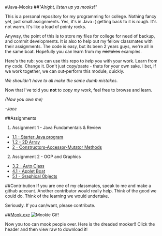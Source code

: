 #Java-Mooks
##*"Alright, listen up ya mooks!"*

This is a personal repository for my programming for college. Nothing fancy yet, just small assignments.
Yes, it's in Java :( getting back to it is rough. It's not warm. It's like a load of pointy rocks.


Anyway, the point of this is to store my files for college for need of backup, and commit developments.
It is also to help out my fellow classmates with their assignments. The code is easy, but its been 2 years guys,
we're all in the same boat. Hopefully you can learn from my ~~mistakes~~ examples.


Here's the rub: you can use this repo to *help* you with your work. Learn from my code. Change it. Don't just copy/paste - thats for
your own sake. I bet, if we work together, we can out-perform this module, quickly.


*We shouldn't have to all make the same dumb mistakes.*


Now that I've told you **not** to *copy my work*, feel free to browse and learn.

*(Now you owe me)*

*-Jace*


##Assignments
1. Assignment 1 - Java Fundamentals & Review
  * [1.1 - Starter Java program](../master/tempConverter/src)
  * [1.2 - 2D Array](../master/2Darray/src)
  * [2 - Constructors-Accessor-Mutator Methods](../master/Assign2/src)
2. Assignment 2 - OOP and Graphics
  * [3.2 - Auto Class](../master/AutoClass/src/)
  * [4.1 - Applet Boat](../master/AppletBoat/src/)
  * [5.1 - Graphical Objects](../master/MyPolygon/src/)



##Contribution
If you are one of my classmates, speak to me and make a github account. Another contributor would really help. Think of the good
we could do. Think of the learning we would undertake.

Seriously. If you can/want, please contribute.

##[Mook.exe](../master/mook.exe)
![Mookie Gif!](http://i.imgur.com/Rl5LRMn.gif)

Now you too can mook people over. Here is the dreaded mooker!!
Click the header and then view raw to download it!
